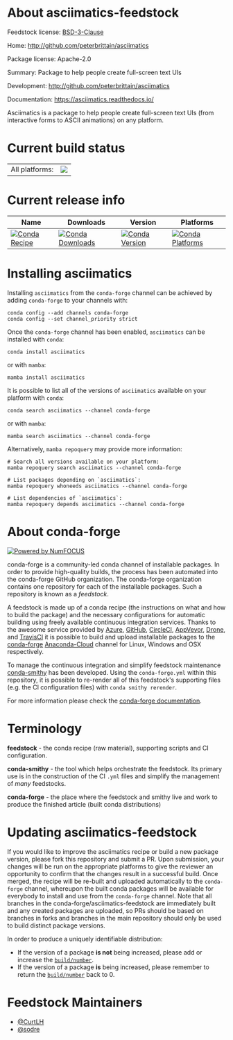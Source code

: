 About asciimatics-feedstock
===========================

Feedstock license: [BSD-3-Clause](https://github.com/conda-forge/asciimatics-feedstock/blob/main/LICENSE.txt)

Home: http://github.com/peterbrittain/asciimatics

Package license: Apache-2.0

Summary: Package to help people create full-screen text UIs

Development: http://github.com/peterbrittain/asciimatics

Documentation: https://asciimatics.readthedocs.io/

Asciimatics is a package to help people create full-screen text UIs
(from interactive forms to ASCII animations) on any platform.


Current build status
====================


<table><tr><td>All platforms:</td>
    <td>
      <a href="https://dev.azure.com/conda-forge/feedstock-builds/_build/latest?definitionId=2714&branchName=main">
        <img src="https://dev.azure.com/conda-forge/feedstock-builds/_apis/build/status/asciimatics-feedstock?branchName=main">
      </a>
    </td>
  </tr>
</table>

Current release info
====================

| Name | Downloads | Version | Platforms |
| --- | --- | --- | --- |
| [![Conda Recipe](https://img.shields.io/badge/recipe-asciimatics-green.svg)](https://anaconda.org/conda-forge/asciimatics) | [![Conda Downloads](https://img.shields.io/conda/dn/conda-forge/asciimatics.svg)](https://anaconda.org/conda-forge/asciimatics) | [![Conda Version](https://img.shields.io/conda/vn/conda-forge/asciimatics.svg)](https://anaconda.org/conda-forge/asciimatics) | [![Conda Platforms](https://img.shields.io/conda/pn/conda-forge/asciimatics.svg)](https://anaconda.org/conda-forge/asciimatics) |

Installing asciimatics
======================

Installing `asciimatics` from the `conda-forge` channel can be achieved by adding `conda-forge` to your channels with:

```
conda config --add channels conda-forge
conda config --set channel_priority strict
```

Once the `conda-forge` channel has been enabled, `asciimatics` can be installed with `conda`:

```
conda install asciimatics
```

or with `mamba`:

```
mamba install asciimatics
```

It is possible to list all of the versions of `asciimatics` available on your platform with `conda`:

```
conda search asciimatics --channel conda-forge
```

or with `mamba`:

```
mamba search asciimatics --channel conda-forge
```

Alternatively, `mamba repoquery` may provide more information:

```
# Search all versions available on your platform:
mamba repoquery search asciimatics --channel conda-forge

# List packages depending on `asciimatics`:
mamba repoquery whoneeds asciimatics --channel conda-forge

# List dependencies of `asciimatics`:
mamba repoquery depends asciimatics --channel conda-forge
```


About conda-forge
=================

[![Powered by
NumFOCUS](https://img.shields.io/badge/powered%20by-NumFOCUS-orange.svg?style=flat&colorA=E1523D&colorB=007D8A)](https://numfocus.org)

conda-forge is a community-led conda channel of installable packages.
In order to provide high-quality builds, the process has been automated into the
conda-forge GitHub organization. The conda-forge organization contains one repository
for each of the installable packages. Such a repository is known as a *feedstock*.

A feedstock is made up of a conda recipe (the instructions on what and how to build
the package) and the necessary configurations for automatic building using freely
available continuous integration services. Thanks to the awesome service provided by
[Azure](https://azure.microsoft.com/en-us/services/devops/), [GitHub](https://github.com/),
[CircleCI](https://circleci.com/), [AppVeyor](https://www.appveyor.com/),
[Drone](https://cloud.drone.io/welcome), and [TravisCI](https://travis-ci.com/)
it is possible to build and upload installable packages to the
[conda-forge](https://anaconda.org/conda-forge) [Anaconda-Cloud](https://anaconda.org/)
channel for Linux, Windows and OSX respectively.

To manage the continuous integration and simplify feedstock maintenance
[conda-smithy](https://github.com/conda-forge/conda-smithy) has been developed.
Using the ``conda-forge.yml`` within this repository, it is possible to re-render all of
this feedstock's supporting files (e.g. the CI configuration files) with ``conda smithy rerender``.

For more information please check the [conda-forge documentation](https://conda-forge.org/docs/).

Terminology
===========

**feedstock** - the conda recipe (raw material), supporting scripts and CI configuration.

**conda-smithy** - the tool which helps orchestrate the feedstock.
                   Its primary use is in the construction of the CI ``.yml`` files
                   and simplify the management of *many* feedstocks.

**conda-forge** - the place where the feedstock and smithy live and work to
                  produce the finished article (built conda distributions)


Updating asciimatics-feedstock
==============================

If you would like to improve the asciimatics recipe or build a new
package version, please fork this repository and submit a PR. Upon submission,
your changes will be run on the appropriate platforms to give the reviewer an
opportunity to confirm that the changes result in a successful build. Once
merged, the recipe will be re-built and uploaded automatically to the
`conda-forge` channel, whereupon the built conda packages will be available for
everybody to install and use from the `conda-forge` channel.
Note that all branches in the conda-forge/asciimatics-feedstock are
immediately built and any created packages are uploaded, so PRs should be based
on branches in forks and branches in the main repository should only be used to
build distinct package versions.

In order to produce a uniquely identifiable distribution:
 * If the version of a package **is not** being increased, please add or increase
   the [``build/number``](https://docs.conda.io/projects/conda-build/en/latest/resources/define-metadata.html#build-number-and-string).
 * If the version of a package **is** being increased, please remember to return
   the [``build/number``](https://docs.conda.io/projects/conda-build/en/latest/resources/define-metadata.html#build-number-and-string)
   back to 0.

Feedstock Maintainers
=====================

* [@CurtLH](https://github.com/CurtLH/)
* [@sodre](https://github.com/sodre/)

